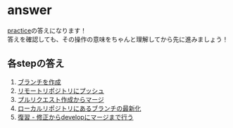 # answer

[practice](/public/docs/training/practice)の答えになります！  
答えを確認しても、その操作の意味をちゃんと理解してから先に進みましょう！

## 各stepの答え

1. [ブランチを作成](./step01/index.md)
2. [リモートリポジトリにプッシュ](./step02/index.md)
3. [プルリクエスト作成からマージ](./step03/index.md)
4. [ローカルリポジトリにあるブランチの最新化](./step04/index.md)
5. [復習 - 修正からdevelopにマージまで行う](./step05/index.md)
